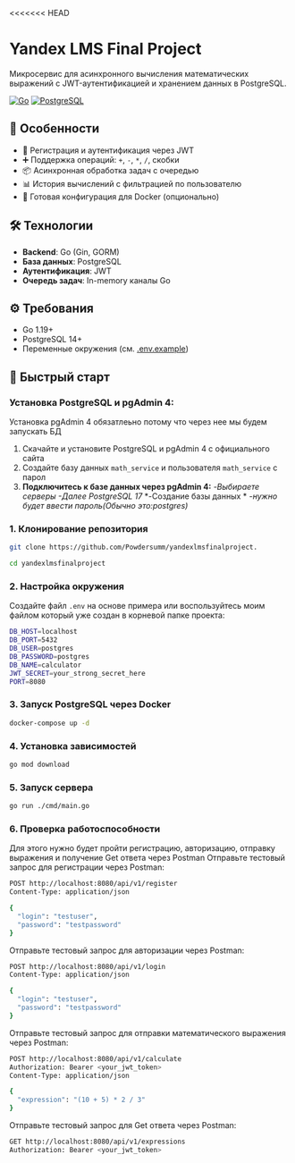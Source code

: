 <<<<<<< HEAD
# Yandex LMS Final Project

Микросервис для асинхронного вычисления математических выражений с JWT-аутентификацией и хранением данных в PostgreSQL.

[![Go](https://img.shields.io/badge/Go-1.19%2B-blue)](https://golang.org/)
[![PostgreSQL](https://img.shields.io/badge/PostgreSQL-14%2B-brightgreen)](https://www.postgresql.org/)

## 🚀 Особенности
- 🔐 Регистрация и аутентификация через JWT
- ➕ Поддержка операций: `+`, `-`, `*`, `/`, скобки
- 📦 Асинхронная обработка задач с очередью
- 📊 История вычислений с фильтрацией по пользователю
- 🐳 Готовая конфигурация для Docker (опционально)

## 🛠 Технологии
- **Backend**: Go (Gin, GORM)
- **База данных**: PostgreSQL
- **Аутентификация**: JWT
- **Очередь задач**: In-memory каналы Go

## ⚙️ Требования
- Go 1.19+
- PostgreSQL 14+
- Переменные окружения (см. [.env.example](.env.example))

## 🚀 Быстрый старт
### Установка PostgreSQL и pgAdmin 4:
Установка pgAdmin 4 обязатлеьно потому что через нее мы будем запускать БД

1. Скачайте и установите PostgreSQL и pgAdmin 4 с официального сайта
2. Создайте базу данных `math_service` и пользователя `math_service` с парол
3. **Подключитесь к базе данных через pgAdmin 4:**
    *-Выбираете серверы*
    *-Далее PostgreSQL 17*
    *-Создание базы данных *
    *-нужно будет ввести пароль(Обычно это:postgres)*
### 1. Клонирование репозитория
```bash
git clone https://github.com/Powdersumm/yandexlmsfinalproject.
```
```bash
cd yandexlmsfinalproject
```
### 2. Настройка окружения
Создайте файл `.env` на основе примера или воспользуйтесь моим файлом который уже создан в корневой папке проекта:
```bash
DB_HOST=localhost
DB_PORT=5432
DB_USER=postgres
DB_PASSWORD=postgres
DB_NAME=calculator
JWT_SECRET=your_strong_secret_here
PORT=8080
```

### 3. Запуск PostgreSQL через Docker
```bash
docker-compose up -d
```
### 4. Установка зависимостей
```bash
go mod download
```
### 5. Запуск сервера
```bash
go run ./cmd/main.go
```
### 6. Проверка работоспособности
Для этого нужно будет пройти регистрацию, авторизацию, отправку выражения и получение Get ответа через Postman
Отправьте тестовый запрос для регистрации через Postman:
```bash
POST http://localhost:8080/api/v1/register
Content-Type: application/json

{
  "login": "testuser",
  "password": "testpassword"
}
```
Отправьте тестовый запрос для авторизации через Postman:
```bash
POST http://localhost:8080/api/v1/login
Content-Type: application/json

{
  "login": "testuser",
  "password": "testpassword"
}
```
Отправьте тестовый запрос для отправки математического выражения через Postman:
```bash
POST http://localhost:8080/api/v1/calculate
Authorization: Bearer <your_jwt_token>
Content-Type: application/json

{
  "expression": "(10 + 5) * 2 / 3"
}
```
Отправьте тестовый запрос для Get ответа через Postman:
```bash
GET http://localhost:8080/api/v1/expressions
Authorization: Bearer <your_jwt_token>
```

